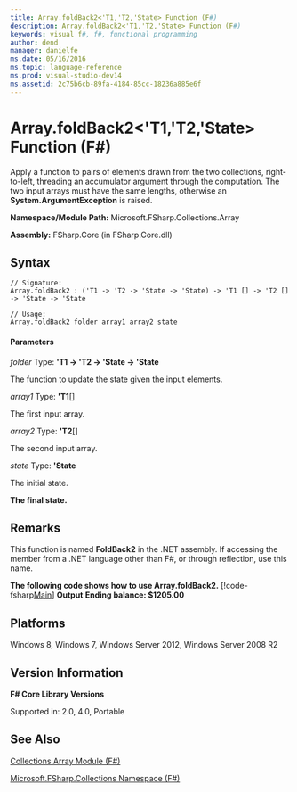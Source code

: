 ```yaml
---
title: Array.foldBack2<'T1,'T2,'State> Function (F#)
description: Array.foldBack2<'T1,'T2,'State> Function (F#)
keywords: visual f#, f#, functional programming
author: dend
manager: danielfe
ms.date: 05/16/2016
ms.topic: language-reference
ms.prod: visual-studio-dev14
ms.assetid: 2c75b6cb-89fa-4184-85cc-18236a885e6f 
---
```


# Array.foldBack2<'T1,'T2,'State> Function (F#)

Apply a function to pairs of elements drawn from the two collections, right-to-left, threading an accumulator argument through the computation. The two input arrays must have the same lengths, otherwise an **System.ArgumentException** is raised.

**Namespace/Module Path:** Microsoft.FSharp.Collections.Array

**Assembly:** FSharp.Core (in FSharp.Core.dll)

## Syntax

```
// Signature:
Array.foldBack2 : ('T1 -> 'T2 -> 'State -> 'State) -> 'T1 [] -> 'T2 [] -> 'State -> 'State

// Usage:
Array.foldBack2 folder array1 array2 state
```

#### Parameters
*folder*
Type: **'T1 -&gt; 'T2 -&gt; 'State -&gt; 'State**

The function to update the state given the input elements.

*array1*
Type: **'T1**[[]](https://msdn.microsoft.com/library/def20292-9aae-4596-9275-b94e594f8493)

The first input array.

*array2*
Type: **'T2**[[]](https://msdn.microsoft.com/library/def20292-9aae-4596-9275-b94e594f8493)

The second input array.

*state*
Type: **'State**

The initial state.

**The final state.**
## Remarks
This function is named **FoldBack2** in the .NET assembly. If accessing the member from a .NET language other than F#, or through reflection, use this name.

**The following code shows how to use Array.foldBack2.**
[!code-fsharp[Main](snippets/fsarrays/snippet47.fs)]
**Output**
**Ending balance: $1205.00**
## Platforms
Windows 8, Windows 7, Windows Server 2012, Windows Server 2008 R2

## Version Information
**F# Core Library Versions**

Supported in: 2.0, 4.0, Portable

## See Also
[Collections.Array Module &#40;F&#35;&#41;](Collections.Array-Module-%5BFSharp%5D.md)

[Microsoft.FSharp.Collections Namespace &#40;F&#35;&#41;](Microsoft.FSharp.Collections-Namespace-%5BFSharp%5D.md)

